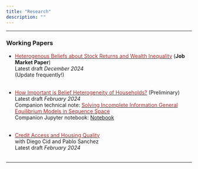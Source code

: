 ```yaml
---
title: "Research"
description: ""
---
```


---
### Working Papers


+ [<span style="color: brown;">Heterogenous Beliefs about Stock Returns and Wealth Inequality</span>](het_beliefs_wealth_inequality_paper.pdf)
(**Job Market Paper**)\
Latest draft *December 2024*\
(Update frequently!)
<br/><br/>

+ [<span style="color: brown;">How Important is Belief Heterogeneity of Households?</span>](belief_heterogeneity.pdf) (Preliminary)\
Latest draft *February 2024*\
Companion technical note: [<span style="color: brown;">Solving Incomplete Information General Equilibrium Models in Sequence Space</span>](solve_incompleteInfo_SequenceSpace.pdf)\
Companion Jupyter notebook: [Notebook](https://github.com/ChiuKwokYan/Incomplete-Information-SS)
<br/><br/>

+ [<span style="color: brown;">Credit Access and Housing Quality</span>](credit_and_housing.pdf)\
with Diego Cid and Pablo Sanchez\
Latest draft *February 2024*
<br/><br/>


---